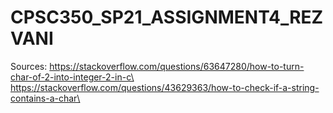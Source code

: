 # CPSC350_SP21_ASSIGNMENT4_REZVANI

Sources: https://stackoverflow.com/questions/63647280/how-to-turn-char-of-2-into-integer-2-in-c\
         https://stackoverflow.com/questions/43629363/how-to-check-if-a-string-contains-a-char\
